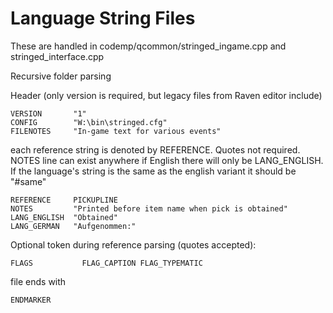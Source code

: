 # Language String Files

These are handled in codemp/qcommon/stringed_ingame.cpp and stringed_interface.cpp

Recursive folder parsing

Header (only version is required, but legacy files from Raven editor include)

```
VERSION       "1"
CONFIG        "W:\bin\stringed.cfg"
FILENOTES     "In-game text for various events"
```

each reference string is denoted by REFERENCE.  Quotes not required.  NOTES line can exist anywhere
if English there will only be LANG_ENGLISH.  If the language's string is the same as the english variant it should be "#same"

```
REFERENCE     PICKUPLINE
NOTES         "Printed before item name when pick is obtained"
LANG_ENGLISH  "Obtained"
LANG_GERMAN   "Aufgenommen:"
```

Optional token during reference parsing (quotes accepted):

```
FLAGS       	FLAG_CAPTION FLAG_TYPEMATIC
```

file ends with

```
ENDMARKER
```
